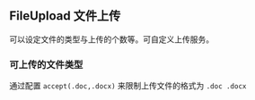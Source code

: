 <div class="demo-header">
<p class="overviewicon">
  <span class="wapi-form-fileupload"/>
</p>

## FileUpload 文件上传

<nova-uxlink widget-name="Fileupload"></nova-uxlink>

可以设定文件的类型与上传的个数等。可自定义上传服务。

</div>

### 可上传的文件类型

通过配置 `accept(.doc,.docx)` 来限制上传文件的格式为 `.doc .docx`
<nova-demo-view link="file-upload/file-type.vue"></nova-demo-view>

<br />
